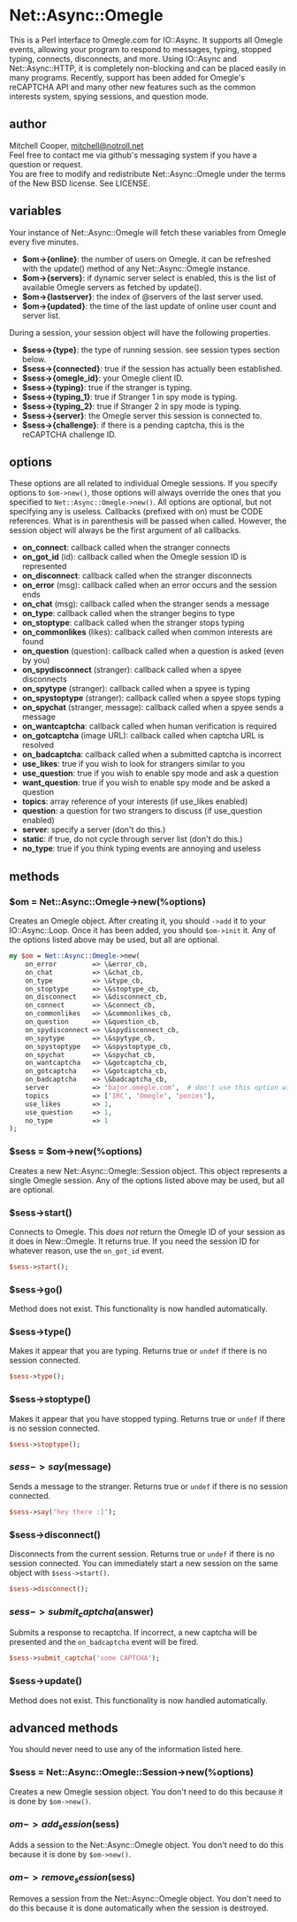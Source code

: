 # Net::Async::Omegle

This is a Perl interface to Omegle.com for IO::Async. It supports all Omegle events, allowing your program to respond to messages,
typing, stopped typing, connects, disconnects, and more. Using IO::Async and Net::Async::HTTP, it is completely non-blocking and can
be placed easily in many programs. Recently, support has been added for Omegle's reCAPTCHA API and many other new features such as the
common interests system, spying sessions, and question mode.

## author

Mitchell Cooper, <mitchell@notroll.net>  
Feel free to contact me via github's messaging system if you have a question or request.  
You are free to modify and redistribute Net::Async::Omegle under the terms of the New BSD license. See LICENSE.

## variables

Your instance of Net::Async::Omegle will fetch these variables from Omegle every five minutes.

- __$om->{online}__: the number of users on Omegle. it can be refreshed with the update() method of any Net::Async::Omegle instance.
- __$om->{servers}__: if dynamic server select is enabled, this is the list of available Omegle servers as fetched by update().
- __$om->{lastserver}__: the index of @servers of the last server used.
- __$om->{updated}__: the time of the last update of online user count and server list.

During a session, your session object will have the following properties.

- __$sess->{type}__: the type of running session. see session types section below.
- __$sess->{connected}__: true if the session has actually been established.
- __$sess->{omegle_id}__: your Omegle client ID.
- __$sess->{typing}__: true if the stranger is typing.
- __$sess->{typing_1}__: true if Stranger 1 in spy mode is typing.
- __$sess->{typing_2}__: true if Stranger 2 in spy mode is typing.
- __$sess->{server}__: the Omegle server this session is connected to.
- __$sess->{challenge}__: if there is a pending captcha, this is the reCAPTCHA challenge ID.

## options

These options are all related to individual Omegle sessions. If you specify options to `$om->new()`, those options will always
override the ones that you specified to `Net::Async::Omegle->new()`. All options are optional, but not specifying any is useless.
Callbacks (prefixed with on) must be CODE references. What is in parenthesis will be passed when called. However, the session
object will always be the first argument of all callbacks.

- __on_connect__: callback called when the stranger connects
- __on_got_id__ (id): callback called when the Omegle session ID is represented
- __on_disconnect__: callback called when the stranger disconnects
- __on_error__ (msg): callback called when an error occurs and the session ends
- __on_chat__ (msg): callback called when the stranger sends a message
- __on_type__: callback called when the stranger begins to type
- __on_stoptype__: callback called when the stranger stops typing
- __on_commonlikes__ (likes): callback called when common interests are found
- __on_question__ (question): callback called when a question is asked (even by you)
- __on_spydisconnect__ (stranger): callback called when a spyee disconnects
- __on_spytype__ (stranger): callback called when a spyee is typing
- __on_spystoptype__ (stranger): callback called when a spyee stops typing
- __on_spychat__ (stranger, message): callback called when a spyee sends a message
- __on_wantcaptcha__: callback called when human verification is required
- __on_gotcaptcha__ (image URL): callback called when captcha URL is resolved
- __on_badcaptcha__: callback called when a submitted captcha is incorrect
- __use_likes__: true if you wish to look for strangers similar to you
- __use_question__: true if you wish to enable spy mode and ask a question
- __want_question__: true if you wish to enable spy mode and be asked a question
- __topics__: array reference of your interests (if use_likes enabled)
- __question__: a question for two strangers to discuss (if use_question enabled)
- __server__: specify a server (don't do this.)
- __static__: if true, do not cycle through server list (don't do this.)
- __no_type__: true if you think typing events are annoying and useless

## methods

### $om = Net::Async::Omegle->new(%options)

Creates an Omegle object. After creating it, you should `->add` it to your IO::Async::Loop. Once it has been added, you should
`$om->init` it. Any of the options listed above may be used, but all are optional.

```perl
my $om = Net::Async::Omegle->new(
    on_error         => \&error_cb,
    on_chat          => \&chat_cb,
    on_type          => \&type_cb,
    on_stoptype      => \&stoptype_cb,
    on_disconnect    => \&disconnect_cb,
    on_connect       => \&connect_cb,
    on_commonlikes   => \&commonlikes_cb,
    on_question      => \&question_cb,
    on_spydisconnect => \&spydisconnect_cb,
    on_spytype       => \&spytype_cb,
    on_spystoptype   => \&spystoptype_cb,
    on_spychat       => \&spychat_cb,
    on_wantcaptcha   => \&gotcaptcha_cb,
    on_gotcaptcha    => \&gotcaptcha_cb,
    on_badcaptcha    => \&badcaptcha_cb,
    server           => 'bajor.omegle.com',  # don't use this option without reason
    topics           => ['IRC', 'Omegle', 'ponies'],
    use_likes        => 1,
    use_question     => 1,
    no_type          => 1
);
```

### $sess = $om->new(%options)

Creates a new Net::Async::Omegle::Session object. This object represents a single Omegle session. Any of the options listed above
may be used, but all are optional.

### $sess->start()

Connects to Omegle. This *does not* return the Omegle ID of your session as it does in New::Omegle. It returns true.
If you need the session ID for whatever reason, use the `on_got_id` event.

```perl
$sess->start();
```

### $sess->go()

Method does not exist. This functionality is now handled automatically.

### $sess->type()

Makes it appear that you are typing.
Returns true or `undef` if there is no session connected.

```perl
$sess->type();
```

### $sess->stoptype()

Makes it appear that you have stopped typing.
Returns true or `undef` if there is no session connected.

```perl
$sess->stoptype();
```

### $sess->say($message)

Sends a message to the stranger.
Returns true or `undef` if there is no session connected.

```perl
$sess->say('hey there :]');
```

### $sess->disconnect()

Disconnects from the current session.
Returns true or `undef` if there is no session connected.
You can immediately start a new session on the same object with `$sess->start()`.

```perl
$sess->disconnect();
```

### $sess->submit_captcha($answer)

Submits a response to recaptcha. If incorrect, a new captcha will be presented and the
`on_badcaptcha` event will be fired.

```perl
$sess->submit_captcha('some CAPTCHA');
```

### $sess->update()

Method does not exist. This functionality is now handled automatically.

## advanced methods

You should never need to use any of the information listed here.

### $sess = Net::Async::Omegle::Session->new(%options)

Creates a new Omegle session object. You don't need to do this because it is done by
`$om->new()`.

### $om->add_session($sess)

Adds a session to the Net::Async::Omegle object. You don't need to do this because it is
done by `$om->new()`.

### $om->remove_session($sess)

Removes a session from the Net::Async::Omegle object. You don't need to do this because it
is done automatically when the session is destroyed.
